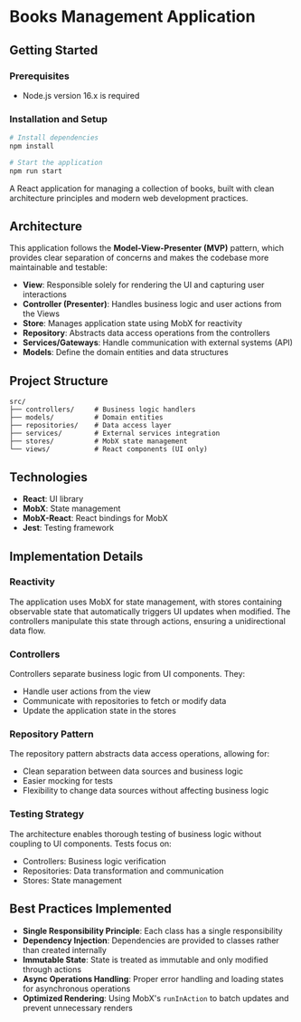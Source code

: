 # Books Management Application

## Getting Started

### Prerequisites

- Node.js version 16.x is required

### Installation and Setup

```bash
# Install dependencies
npm install

# Start the application
npm run start
```

A React application for managing a collection of books, built with clean architecture principles and modern web development practices.

## Architecture

This application follows the **Model-View-Presenter (MVP)** pattern, which provides clear separation of concerns and makes the codebase more maintainable and testable:

- **View**: Responsible solely for rendering the UI and capturing user interactions
- **Controller (Presenter)**: Handles business logic and user actions from the Views
- **Store**: Manages application state using MobX for reactivity
- **Repository**: Abstracts data access operations from the controllers
- **Services/Gateways**: Handle communication with external systems (API)
- **Models**: Define the domain entities and data structures

## Project Structure

```
src/
├── controllers/     # Business logic handlers
├── models/          # Domain entities
├── repositories/    # Data access layer
├── services/        # External services integration
├── stores/          # MobX state management
└── views/           # React components (UI only)
```

## Technologies

- **React**: UI library
- **MobX**: State management
- **MobX-React**: React bindings for MobX
- **Jest**: Testing framework

## Implementation Details

### Reactivity

The application uses MobX for state management, with stores containing observable state that automatically triggers UI updates when modified. The controllers manipulate this state through actions, ensuring a unidirectional data flow.

### Controllers

Controllers separate business logic from UI components. They:
- Handle user actions from the view
- Communicate with repositories to fetch or modify data
- Update the application state in the stores

### Repository Pattern

The repository pattern abstracts data access operations, allowing for:
- Clean separation between data sources and business logic
- Easier mocking for tests
- Flexibility to change data sources without affecting business logic

### Testing Strategy

The architecture enables thorough testing of business logic without coupling to UI components. Tests focus on:
- Controllers: Business logic verification
- Repositories: Data transformation and communication
- Stores: State management

## Best Practices Implemented

- **Single Responsibility Principle**: Each class has a single responsibility
- **Dependency Injection**: Dependencies are provided to classes rather than created internally
- **Immutable State**: State is treated as immutable and only modified through actions
- **Async Operations Handling**: Proper error handling and loading states for asynchronous operations
- **Optimized Rendering**: Using MobX's `runInAction` to batch updates and prevent unnecessary renders